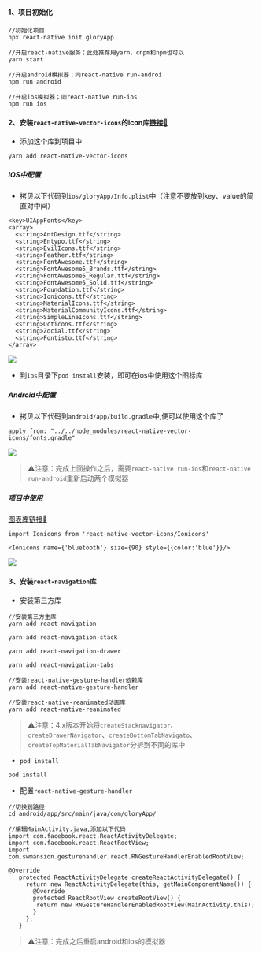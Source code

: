#### 1、项目初始化

```shell
//初始化项目
npx react-native init gloryApp

//开启react-native服务；此处推荐用yarn，cnpm和npm也可以
yarn start

//开启android模拟器；同react-native run-androi
npm run android 

//开启ios模拟器；同react-native run-ios
npm run ios
```

#### 2、安装`react-native-vector-icons`的icon库[链接🔗](<https://oblador.github.io/react-native-vector-icons/>)

- 添加这个库到项目中

```shell
yarn add react-native-vector-icons
```

##### IOS中配置

- 拷贝以下代码到`ios/gloryApp/Info.plist`中（注意不要放到key、value的简直对中间）

```shell
<key>UIAppFonts</key>
<array>
  <string>AntDesign.ttf</string>
  <string>Entypo.ttf</string>
  <string>EvilIcons.ttf</string>
  <string>Feather.ttf</string>
  <string>FontAwesome.ttf</string>
  <string>FontAwesome5_Brands.ttf</string>
  <string>FontAwesome5_Regular.ttf</string>
  <string>FontAwesome5_Solid.ttf</string>
  <string>Foundation.ttf</string>
  <string>Ionicons.ttf</string>
  <string>MaterialIcons.ttf</string>
  <string>MaterialCommunityIcons.ttf</string>
  <string>SimpleLineIcons.ttf</string>
  <string>Octicons.ttf</string>
  <string>Zocial.ttf</string>
  <string>Fontisto.ttf</string>
</array>
```
![](https://img-blog.csdnimg.cn/20200710021847420.png?x-oss-process=image/watermark,type_ZmFuZ3poZW5naGVpdGk,shadow_10,text_aHR0cHM6Ly9ibG9nLmNzZG4ubmV0L3FxXzM0MjczMDU5,size_16,color_FFFFFF,t_70)

- 到`ios`目录下`pod install`安装，即可在ios中使用这个图标库

##### Android中配置

- 拷贝以下代码到`android/app/build.gradle`中,便可以使用这个库了

```shell
apply from: "../../node_modules/react-native-vector-icons/fonts.gradle"
```
![](https://img-blog.csdnimg.cn/20200710021922791.png?x-oss-process=image/watermark,type_ZmFuZ3poZW5naGVpdGk,shadow_10,text_aHR0cHM6Ly9ibG9nLmNzZG4ubmV0L3FxXzM0MjczMDU5,size_16,color_FFFFFF,t_70)

> ⚠️注意：完成上面操作之后，需要`react-native run-ios`和`react-native run-android`重新启动两个模拟器

##### 项目中使用

[图表库链接🔗](<https://oblador.github.io/react-native-vector-icons/>)

```shell
import Ionicons from 'react-native-vector-icons/Ionicons'

<Ionicons name={'bluetooth'} size={90} style={{color:'blue'}}/>
```
![](https://img-blog.csdnimg.cn/20200710022034106.png?x-oss-process=image/watermark,type_ZmFuZ3poZW5naGVpdGk,shadow_10,text_aHR0cHM6Ly9ibG9nLmNzZG4ubmV0L3FxXzM0MjczMDU5,size_16,color_FFFFFF,t_70)
#### 3、安装`react-navigation`库

- 安装第三方库

```shell
//安装第三方主库
yarn add react-navigation

yarn add react-navigation-stack

yarn add react-navigation-drawer

yarn add react-navigation-tabs

//安装react-native-gesture-handler依赖库
yarn add react-native-gesture-handler

//安装react-native-reanimated动画库
yarn add react-native-reanimated
```

> ⚠️注意：4.x版本开始将`createStacknavigator`、`createDrawerNavigator`、`createBottomTabNavigato`、`createTopMaterialTabNavigator`分拆到不同的库中

- `pod install`

```shell
pod install
```

- 配置`react-native-gesture-handler`

```shell
//切换到路径
cd android/app/src/main/java/com/gloryApp/

//编辑MainActivity.java,添加以下代码
import com.facebook.react.ReactActivityDelegate;
import com.facebook.react.ReactRootView;
import com.swmansion.gesturehandler.react.RNGestureHandlerEnabledRootView;

@Override
   protected ReactActivityDelegate createReactActivityDelegate() {
     return new ReactActivityDelegate(this, getMainComponentName()) {
       @Override
       protected ReactRootView createRootView() {
        return new RNGestureHandlerEnabledRootView(MainActivity.this);
       }
     };
   }
```

> ⚠️注意：完成之后重启android和ios的模拟器
